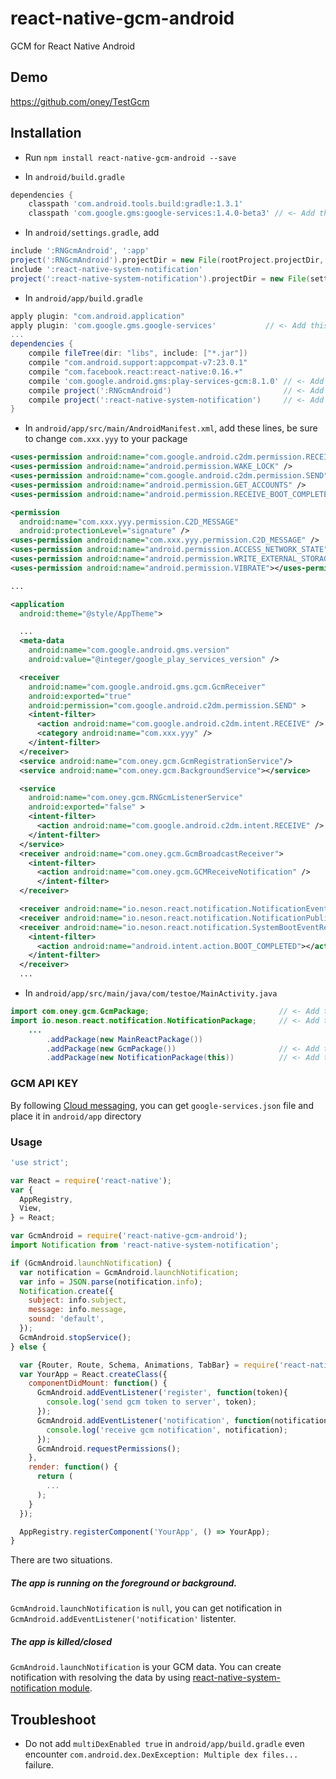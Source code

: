 # react-native-gcm-android

GCM for React Native Android

## Demo

https://github.com/oney/TestGcm

## Installation

- Run `npm install react-native-gcm-android --save`

- In `android/build.gradle`
```gradle
dependencies {
    classpath 'com.android.tools.build:gradle:1.3.1'
    classpath 'com.google.gms:google-services:1.4.0-beta3' // <- Add this line
```

- In `android/settings.gradle`, add
```gradle
include ':RNGcmAndroid', ':app'
project(':RNGcmAndroid').projectDir = new File(rootProject.projectDir, '../node_modules/react-native-gcm-android/android')
include ':react-native-system-notification'
project(':react-native-system-notification').projectDir = new File(settingsDir, '../node_modules/react-native-system-notification/android')
```

- In `android/app/build.gradle`
```gradle
apply plugin: "com.android.application"
apply plugin: 'com.google.gms.google-services'           // <- Add this line
...
dependencies {
    compile fileTree(dir: "libs", include: ["*.jar"])
    compile "com.android.support:appcompat-v7:23.0.1"
    compile "com.facebook.react:react-native:0.16.+"
    compile 'com.google.android.gms:play-services-gcm:8.1.0' // <- Add this line
    compile project(':RNGcmAndroid')                         // <- Add this line
    compile project(':react-native-system-notification')     // <- Add this line
}
```

- In `android/app/src/main/AndroidManifest.xml`, add these lines, be sure to change `com.xxx.yyy` to your package
```xml
<uses-permission android:name="com.google.android.c2dm.permission.RECEIVE" />
<uses-permission android:name="android.permission.WAKE_LOCK" />
<uses-permission android:name="com.google.android.c2dm.permission.SEND" />
<uses-permission android:name="android.permission.GET_ACCOUNTS" />
<uses-permission android:name="android.permission.RECEIVE_BOOT_COMPLETED"/>

<permission
  android:name="com.xxx.yyy.permission.C2D_MESSAGE"
  android:protectionLevel="signature" />
<uses-permission android:name="com.xxx.yyy.permission.C2D_MESSAGE" />
<uses-permission android:name="android.permission.ACCESS_NETWORK_STATE" />
<uses-permission android:name="android.permission.WRITE_EXTERNAL_STORAGE" />
<uses-permission android:name="android.permission.VIBRATE"></uses-permission>

...

<application
  android:theme="@style/AppTheme">

  ...
  <meta-data
    android:name="com.google.android.gms.version"
    android:value="@integer/google_play_services_version" />

  <receiver
    android:name="com.google.android.gms.gcm.GcmReceiver"
    android:exported="true"
    android:permission="com.google.android.c2dm.permission.SEND" >
    <intent-filter>
      <action android:name="com.google.android.c2dm.intent.RECEIVE" />
      <category android:name="com.xxx.yyy" />
    </intent-filter>
  </receiver>
  <service android:name="com.oney.gcm.GcmRegistrationService"/>
  <service android:name="com.oney.gcm.BackgroundService"></service>

  <service
    android:name="com.oney.gcm.RNGcmListenerService"
    android:exported="false" >
    <intent-filter>
      <action android:name="com.google.android.c2dm.intent.RECEIVE" />
    </intent-filter>
  </service>
  <receiver android:name="com.oney.gcm.GcmBroadcastReceiver">
    <intent-filter>
      <action android:name="com.oney.gcm.GCMReceiveNotification" />
      </intent-filter>
  </receiver>

  <receiver android:name="io.neson.react.notification.NotificationEventReceiver" />
  <receiver android:name="io.neson.react.notification.NotificationPublisher" />
  <receiver android:name="io.neson.react.notification.SystemBootEventReceiver">
    <intent-filter>
      <action android:name="android.intent.action.BOOT_COMPLETED"></action>
    </intent-filter>
  </receiver>
  ...
```
- In `android/app/src/main/java/com/testoe/MainActivity.java`
```java
import com.oney.gcm.GcmPackage;                             // <- Add this line
import io.neson.react.notification.NotificationPackage;     // <- Add this line
    ...
        .addPackage(new MainReactPackage())
        .addPackage(new GcmPackage())                       // <- Add this line
        .addPackage(new NotificationPackage(this))          // <- Add this line
```

### GCM API KEY
By following [Cloud messaging](https://developers.google.com/cloud-messaging/android/client), you can get `google-services.json` file and place it in `android/app` directory

### Usage

```javascript
'use strict';

var React = require('react-native');
var {
  AppRegistry,
  View,
} = React;

var GcmAndroid = require('react-native-gcm-android');
import Notification from 'react-native-system-notification';

if (GcmAndroid.launchNotification) {
  var notification = GcmAndroid.launchNotification;
  var info = JSON.parse(notification.info);
  Notification.create({
    subject: info.subject,
    message: info.message,
    sound: 'default',
  });
  GcmAndroid.stopService();
} else {

  var {Router, Route, Schema, Animations, TabBar} = require('react-native-router-flux');
  var YourApp = React.createClass({
    componentDidMount: function() {
      GcmAndroid.addEventListener('register', function(token){
        console.log('send gcm token to server', token);
      });
      GcmAndroid.addEventListener('notification', function(notification){
        console.log('receive gcm notification', notification);
      });
      GcmAndroid.requestPermissions();
    },
    render: function() {
      return (
        ...
      );
    }
  });

  AppRegistry.registerComponent('YourApp', () => YourApp);
}
```

There are two situations.
##### The app is running on the foreground or background.
`GcmAndroid.launchNotification` is `null`, you can get notification in `GcmAndroid.addEventListener('notification'` listenter.
##### The app is killed/closed
`GcmAndroid.launchNotification` is your GCM data. You can create notification with resolving the data by using [react-native-system-notification module](https://github.com/Neson/react-native-system-notification).

## Troubleshoot

- Do not add `multiDexEnabled true` in `android/app/build.gradle` even encounter `com.android.dex.DexException: Multiple dex files...` failure.

